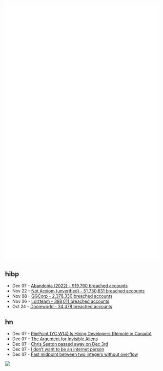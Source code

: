 ![Metrics](https://raw.githubusercontent.com/phixion/phixion/master/metrics.svg)

## hibp

<!--
for https://github.com/phixion/phixion/blob/main/.github/workflows/feeds.yml
-->
<!--START_SECTION:haveibeenpwnd-->
- Dec 07 - [Abandonia (2022) - 919,790 breached accounts](https://haveibeenpwned.com/PwnedWebsites#Abandonia2022)
- Nov 22 - [Not Acxiom (unverified) - 51,730,831 breached accounts](https://haveibeenpwned.com/PwnedWebsites#NotAcxiom)
- Nov 08 - [GGCorp - 2,376,330 breached accounts](https://haveibeenpwned.com/PwnedWebsites#GGCorp)
- Nov 06 - [Lolzteam - 398,011 breached accounts](https://haveibeenpwned.com/PwnedWebsites#Lolzteam)
- Oct 24 - [Doomworld - 34,478 breached accounts](https://haveibeenpwned.com/PwnedWebsites#Doomworld)
<!--END_SECTION:haveibeenpwnd-->

## hn

<!--
for https://github.com/phixion/phixion/blob/main/.github/workflows/feeds.yml
-->
<!--START_SECTION:hn-->
- Dec 07 - [PiinPoint (YC W14) Is Hiring Developers (Remote in Canada)](https://angel.co/l/2hhhmR)
- Dec 07 - [The Argument for Invisible Aliens](https://now.northropgrumman.com/hiding-in-plain-sight-the-argument-for-invisible-aliens/)
- Dec 07 - [Chris Seaton passed away on Dec 3rd](https://twitter.com/flavorjones/status/1600436490885947393)
- Dec 07 - [I don’t want to be an internet person](https://www.palladiummag.com/2022/11/04/i-do-not-want-to-be-an-internet-person/)
- Dec 07 - [Fast midpoint between two integers without overflow](https://lemire.me/blog/2022/12/06/fast-midpoint-between-two-integers-without-overflow/)
<!--END_SECTION:hn-->

<!--
for https://yhype.me
-->
![](https://hit.yhype.me/github/profile?user_id=13013670)
